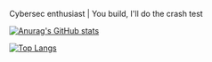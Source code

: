 Cybersec enthusiast | You build, I'll do the crash test
<!--stats card--->
[![Anurag's GitHub stats](https://github-readme-stats.vercel.app/api?username=otienobrax&show_icons=true&theme=tokyonight)](https://github.com/anuraghazra/github-readme-stats)

<!--Top Languages Card--->
[![Top Langs](https://github-readme-stats.vercel.app/api/top-langs/?username=otienobrax&theme=tokyonight)](https://github.com/otienobrax/github-readme-stats)
<!---
otienobrax/otienobrax is a ✨ special ✨ repository because its `README.md` (this file) appears on your GitHub profile.
You can click the Preview link to take a look at your changes.
--->
